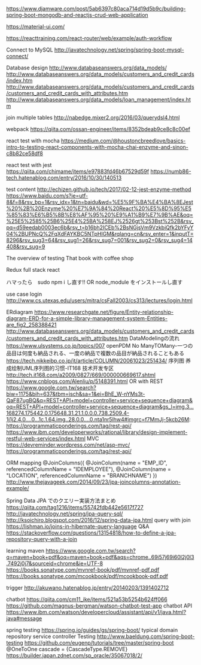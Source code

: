 https://www.djamware.com/post/5ab6397c80aca714d19d5b9c/building-spring-boot-mongodb-and-reactjs-crud-web-application

https://material-ui.com/

https://reacttraining.com/react-router/web/example/auth-workflow


Connect to MySQL
http://javatechnology.net/spring/spring-boot-mysql-connect/

Database design
http://www.databaseanswers.org/data_models/
http://www.databaseanswers.org/data_models/customers_and_credit_cards/index.htm
http://www.databaseanswers.org/data_models/customers_and_credit_cards/customers_and_credit_cards_with_attributes.htm
http://www.databaseanswers.org/data_models/loan_management/index.htm

join multiple tables
http://nabedge.mixer2.org/2016/03/querydsl4.html

webpack
https://qiita.com/ossan-engineer/items/8352bdeab9ce8c8c00ef

react test with mocha
https://medium.com/@houstoncbreedlove/basics-intro-to-testing-react-components-with-mocha-chai-enzyme-and-sinon-c8b82ce58df8

react test with jest
https://qiita.com/chimame/items/e97883fd46b67529d59f
https://numb86-tech.hatenablog.com/entry/2016/10/30/140513

test content
http://echizen.github.io/tech/2017/02-12-jest-enzyme-method
https://www.baidu.com/s?ie=utf-8&f=8&rsv_bp=1&rsv_idx=1&tn=baidu&wd=%E5%9F%BA%E4%BA%8EJest%20%2B%20Enzyme%20%E7%9A%84%20React%20%E5%8D%95%E5%85%83%E6%B5%8B%E8%AF%95%20%E9%A1%B9%E7%9B%AE&oq=%25E5%2585%25B6%25E4%25BA%258EJ%2526gt%253Bst%252B&rsv_pq=d59eedab0003ec6b&rsv_t=b16bh2ICEb%2BsNGjsVm9VzkbiQfk2bYFyY04%2BUPNcQ%2FqXdFAYKBC5NTpHIGM&rqlang=cn&rsv_enter=1&inputT=8296&rsv_sug3=64&rsv_sug1=26&rsv_sug7=001&rsv_sug2=0&rsv_sug4=14408&rsv_sug=9


The overview of testing
That book with coffee shop

Redux
full stack react

ハマったら　sudo npm i し直す!! OR node_module をインストールし直す

use case
login
http://www.cs.utexas.edu/users/mitra/csFall2003/cs313/lectures/login.html

ERdiagram
https://www.researchgate.net/figure/Entity-relationship-diagram-ERD-for-a-simple-library-management-system-Entities-are_fig2_258388421
http://www.databaseanswers.org/data_models/customers_and_credit_cards/customers_and_credit_cards_with_attributes.htm
DataModelingの流れ
https://www.ulsystems.co.jp/topics/007
openPDM
No ManyTOMany-一つの品目は何度も納品される、一度の納品で複数の品目が納品されることもある
https://tech.nikkeibp.co.jp/it/article/COLUMN/20061023/251434/
序列图
养成绘制UML序列图的习惯-IT168 技术开发专区
http://tech.it168.com/a2009/0827/669/000000669617.shtml
https://www.cnblogs.com/Alenliu/p/5148391.html
OR with REST
https://www.google.com.tw/search?biw=1175&bih=637&tbm=isch&sa=1&ei=BhE_W-nYMs3t-QaF87ugBQ&q=REST+API+model+controller+service+sequence+diagram&oq=REST+API+model+controller+service+sequence+diagram&gs_l=img.3...168274.175442.0.175648.31.21.1.0.0.0.738.2509.4-1j1j2.4.0....0...1c.1.64.img..28.0.0....0.nta1nr5lhw4#imgrc=f7MmJj-5kcb26M:
https://programmaticponderings.com/tag/rest-api/
https://www.ibm.com/developerworks/rational/library/design-implement-restful-web-services/index.html
MVC
https://devreminder.wordpress.com/net/asp-mvc/
https://programmaticponderings.com/tag/rest-api/

ORM mapping
@JoinColumns({
			@JoinColumn(name = "EMP_ID", referencedColumnName = "IDEMPLOYEE"),
			@JoinColumn(name = "LOCATION", referencedColumnName = "BRANCHNAME") })
http://www.thejavageek.com/2014/09/23/jpa-joincolumns-annotation-example/


Spring Data JPA でのクエリー実装方法まとめ
https://qiita.com/tag1216/items/55742fdb442e5617f727
http://javatechnology.net/spring/jpa-query-sql/
http://ksoichiro.blogspot.com/2016/12/spring-data-jpa.html
query with join
https://lishman.io/joins-in-hibernate-query-language
Q&A
https://stackoverflow.com/questions/13154818/how-to-define-a-jpa-repository-query-with-a-join

learning maven
https://www.google.com.tw/search?q=maven+book+pdf&oq=maven+book+pdf&aqs=chrome..69i57j69i60l2j0l3.7492j0j7&sourceid=chrome&ie=UTF-8
https://books.sonatype.com/mvnref-book/pdf/mvnref-pdf.pdf
https://books.sonatype.com/mcookbook/pdf/mcookbook-pdf.pdf

trigger
http://akuwano.hatenablog.jp/entry/20140203/1391402712

chatbot
https://qiita.com/cm11_ike/items/521a53b5254b624ff066
https://github.com/magnus-bergman/watson-chatbot-test-app
chatbot API
https://www.ibm.com/watson/developercloud/assistant/api/v1/java.html?java#message

spring testing
https://spring.io/guides/gs/spring-boot/
typical domain repository service controller Testing
http://www.baeldung.com/spring-boot-testing
https://github.com/eugenp/tutorials/tree/master/spring-boot
@OneToOne cascade = {CascadeType.REMOVE}
https://builder.japan.zdnet.com/sp_oracle/35067018/2/
